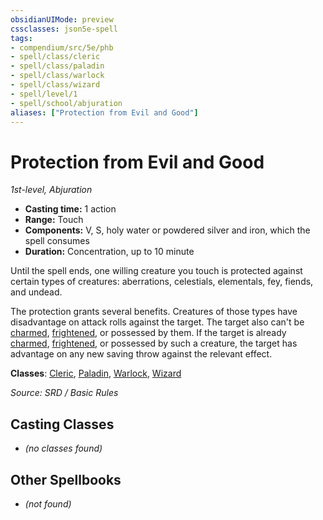 ```yaml
---
obsidianUIMode: preview
cssclasses: json5e-spell
tags:
- compendium/src/5e/phb
- spell/class/cleric
- spell/class/paladin
- spell/class/warlock
- spell/class/wizard
- spell/level/1
- spell/school/abjuration
aliases: ["Protection from Evil and Good"]
---
```

# Protection from Evil and Good
*1st-level, Abjuration*  

- **Casting time:** 1 action
- **Range:** Touch
- **Components:** V, S, holy water or powdered silver and iron, which the spell consumes
- **Duration:** Concentration, up to 10 minute

Until the spell ends, one willing creature you touch is protected against certain types of creatures: aberrations, celestials, elementals, fey, fiends, and undead.

The protection grants several benefits. Creatures of those types have disadvantage on attack rolls against the target. The target also can't be [charmed](rules/conditions.md#charmed), [frightened](rules/conditions.md#frightened), or possessed by them. If the target is already [charmed](rules/conditions.md#charmed), [frightened](rules/conditions.md#frightened), or possessed by such a creature, the target has advantage on any new saving throw against the relevant effect.

**Classes**: [Cleric](compendium/classes/cleric.md), [Paladin](compendium/classes/paladin.md), [Warlock](compendium/classes/warlock.md), [Wizard](compendium/classes/wizard.md)

*Source: SRD / Basic Rules*

## Casting Classes
- *(no classes found)*

## Other Spellbooks
- *(not found)*
